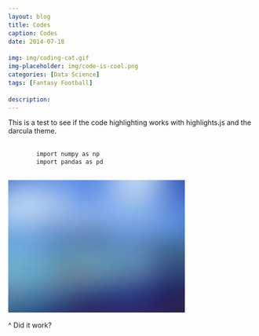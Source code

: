 ```yaml
---
layout: blog
title: Codes
caption: Codes
date: 2014-07-18

img: img/coding-cat.gif
img-placeholder: img/code-is-cool.png
categories: [Data Science]
tags: [Fantasy Football]

description: 
---
```


This is a test to see if the code highlighting works with highlights.js and the darcula theme.

<pre>
    <code class="python">
        import numpy as np
        import pandas as pd
    </code>
</pre>

<img class="lazy" src="/assets/img/placeholder.png" data-src="/assets/img/{{ page.img-placeholder }}">

^ Did it work?
